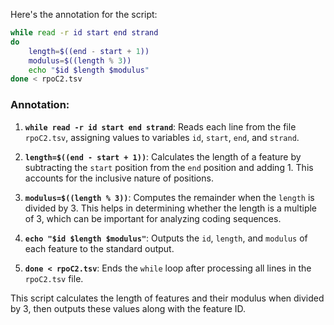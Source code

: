 Here's the annotation for the script:

```bash
while read -r id start end strand
do
    length=$((end - start + 1))
    modulus=$((length % 3))
    echo "$id $length $modulus"
done < rpoC2.tsv
```

### Annotation:

1. **`while read -r id start end strand`**: Reads each line from the file `rpoC2.tsv`, assigning values to variables `id`, `start`, `end`, and `strand`.

2. **`length=$((end - start + 1))`**: Calculates the length of a feature by subtracting the `start` position from the `end` position and adding 1. This accounts for the inclusive nature of positions.

3. **`modulus=$((length % 3))`**: Computes the remainder when the `length` is divided by 3. This helps in determining whether the length is a multiple of 3, which can be important for analyzing coding sequences.

4. **`echo "$id $length $modulus"`**: Outputs the `id`, `length`, and `modulus` of each feature to the standard output.

5. **`done < rpoC2.tsv`**: Ends the `while` loop after processing all lines in the `rpoC2.tsv` file.

This script calculates the length of features and their modulus when divided by 3, then outputs these values along with the feature ID.